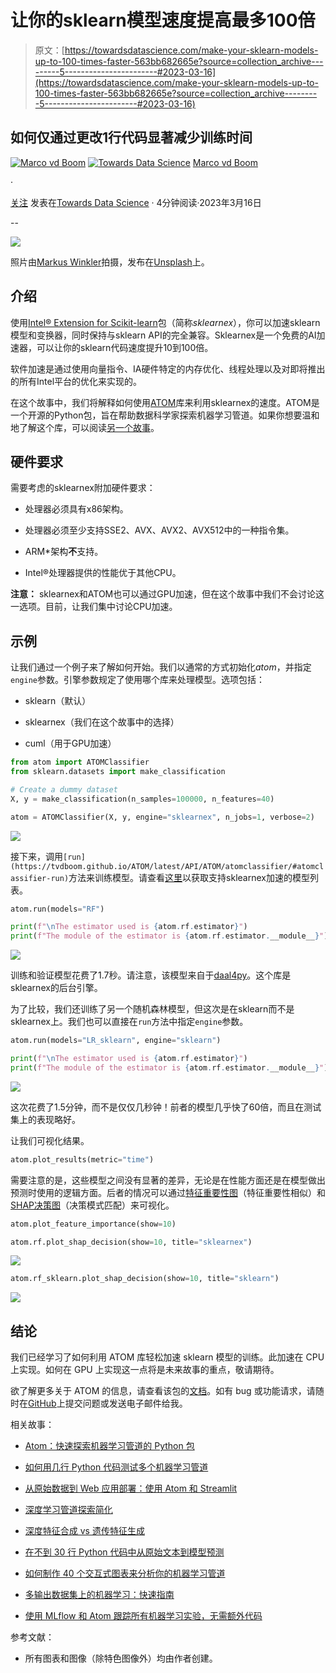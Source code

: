 # 让你的sklearn模型速度提高最多100倍

> 原文：[https://towardsdatascience.com/make-your-sklearn-models-up-to-100-times-faster-563bb682665e?source=collection_archive---------5-----------------------#2023-03-16](https://towardsdatascience.com/make-your-sklearn-models-up-to-100-times-faster-563bb682665e?source=collection_archive---------5-----------------------#2023-03-16)

## 如何仅通过更改1行代码显著减少训练时间

[![Marco vd Boom](../Images/3fc053efda1c23dd84a6418ded2603ca.png)](https://tvdboom.medium.com/?source=post_page-----563bb682665e--------------------------------) [![Towards Data Science](../Images/a6ff2676ffcc0c7aad8aaf1d79379785.png)](https://towardsdatascience.com/?source=post_page-----563bb682665e--------------------------------) [Marco vd Boom](https://tvdboom.medium.com/?source=post_page-----563bb682665e--------------------------------)

·

[关注](https://medium.com/m/signin?actionUrl=https%3A%2F%2Fmedium.com%2F_%2Fsubscribe%2Fuser%2Fe2091b627921&operation=register&redirect=https%3A%2F%2Ftowardsdatascience.com%2Fmake-your-sklearn-models-up-to-100-times-faster-563bb682665e&user=Marco+vd+Boom&userId=e2091b627921&source=post_page-e2091b627921----563bb682665e---------------------post_header-----------) 发表在[Towards Data Science](https://towardsdatascience.com/?source=post_page-----563bb682665e--------------------------------) · 4分钟阅读·2023年3月16日

--

![](../Images/049ac26c14904f369766d5570268cd8c.png)

照片由[Markus Winkler](https://unsplash.com/@markuswinkler?utm_source=medium&utm_medium=referral)拍摄，发布在[Unsplash](https://unsplash.com/?utm_source=medium&utm_medium=referral)上。

## 介绍

使用[Intel® Extension for Scikit-learn](https://intel.github.io/scikit-learn-intelex/index.html)包（简称*sklearnex*），你可以加速sklearn模型和变换器，同时保持与sklearn API的完全兼容。Sklearnex是一个免费的AI加速器，可以让你的sklearn代码速度提升10到100倍。

软件加速是通过使用向量指令、IA硬件特定的内存优化、线程处理以及对即将推出的所有Intel平台的优化来实现的。

在这个故事中，我们将解释如何使用[ATOM](https://github.com/tvdboom/ATOM)库来利用sklearnex的速度。ATOM是一个开源的Python包，旨在帮助数据科学家探索机器学习管道。如果你想要温和地了解这个库，可以阅读[另一个故事](/atom-a-python-package-for-fast-exploration-of-machine-learning-pipelines-653956a16e7b)。

## 硬件要求

需要考虑的sklearnex附加硬件要求：

+   处理器必须具有x86架构。

+   处理器必须至少支持SSE2、AVX、AVX2、AVX512中的一种指令集。

+   ARM*架构**不**支持。

+   Intel®处理器提供的性能优于其他CPU。

**注意：** sklearnex和ATOM也可以通过GPU加速，但在这个故事中我们不会讨论这一选项。目前，让我们集中讨论CPU加速。

## 示例

让我们通过一个例子来了解如何开始。我们以通常的方式初始化*atom*，并指定`engine`参数。引擎参数规定了使用哪个库来处理模型。选项包括：

+   sklearn（默认）

+   sklearnex（我们在这个故事中的选择）

+   cuml（用于GPU加速）

```py
from atom import ATOMClassifier
from sklearn.datasets import make_classification

# Create a dummy dataset
X, y = make_classification(n_samples=100000, n_features=40)

atom = ATOMClassifier(X, y, engine="sklearnex", n_jobs=1, verbose=2)
```

![](../Images/122bd0d4ac298fef38faa1889e35a4bd.png)

接下来，调用`[run](https://tvdboom.github.io/ATOM/latest/API/ATOM/atomclassifier/#atomclassifier-run)`方法来训练模型。请查看[这里](https://tvdboom.github.io/ATOM/latest/user_guide/accelerating/#supported-estimators)以获取支持sklearnex加速的模型列表。

```py
atom.run(models="RF")

print(f"\nThe estimator used is {atom.rf.estimator}")
print(f"The module of the estimator is {atom.rf.estimator.__module__}")
```

![](../Images/4dfc7c88fb7d0ef335d1a4cd32fff020.png)

训练和验证模型花费了1.7秒。请注意，该模型来自于[daal4py](https://intelpython.github.io/daal4py/)。这个库是sklearnex的后台引擎。

为了比较，我们还训练了另一个随机森林模型，但这次是在sklearn而不是sklearnex上。我们也可以直接在`run`方法中指定`engine`参数。

```py
atom.run(models="LR_sklearn", engine="sklearn")

print(f"\nThe estimator used is {atom.rf.estimator}")
print(f"The module of the estimator is {atom.rf.estimator.__module__}")
```

![](../Images/d0b15fb128a2977cf48c741a8253c264.png)

这次花费了1.5分钟，而不是仅仅几秒钟！前者的模型几乎快了60倍，而且在测试集上的表现略好。

让我们可视化结果。

```py
atom.plot_results(metric="time")
```

需要注意的是，这些模型之间没有显著的差异，无论是在性能方面还是在模型做出预测时使用的逻辑方面。后者的情况可以通过[特征重要性图](https://tvdboom.github.io/ATOM/latest/API/plots/plot_feature_importance/#plot_feature_importance)（特征重要性相似）和[SHAP决策图](https://tvdboom.github.io/ATOM/latest/API/plots/plot_shap_decision/#prediction-plots)（决策模式匹配）来可视化。

```py
atom.plot_feature_importance(show=10)
```

```py
atom.rf.plot_shap_decision(show=10, title="sklearnex")
```

![](../Images/c57976f628ab16193fdc7cea61bee7d0.png)

```py
atom.rf_sklearn.plot_shap_decision(show=10, title="sklearn")
```

![](../Images/c3cb039bb688bfb08001c53c39a6db55.png)

## 结论

我们已经学习了如何利用 ATOM 库轻松加速 sklearn 模型的训练。此加速在 CPU 上实现。如何在 GPU 上实现这一点将是未来故事的重点，敬请期待。

欲了解更多关于 ATOM 的信息，请查看该包的[文档](https://tvdboom.github.io/ATOM/)。如有 bug 或功能请求，请随时在[GitHub](https://github.com/tvdboom/ATOM)上提交问题或发送电子邮件给我。

相关故事：

+   [Atom：快速探索机器学习管道的 Python 包](#/atom-a-python-package-for-fast-exploration-of-machine-learning-pipelines-653956a16e7b)

+   [如何用几行 Python 代码测试多个机器学习管道](#/how-to-test-multiple-machine-learning-pipelines-with-just-a-few-lines-of-python-1a16cb4686d)

+   [从原始数据到 Web 应用部署：使用 Atom 和 Streamlit](#/from-raw-data-to-web-app-deployment-with-atom-and-streamlit-d8df381aa19f)

+   [深度学习管道探索简化](#/exploration-of-deep-learning-pipelines-made-easy-e1cf649892bc)

+   [深度特征合成 vs 遗传特征生成](#/deep-feature-synthesis-vs-genetic-feature-generation-6ba4d05a6ca5)

+   [在不到 30 行 Python 代码中从原始文本到模型预测](#/from-raw-text-to-model-prediction-in-under-30-lines-of-python-32133d853407)

+   [如何制作 40 个交互式图表来分析你的机器学习管道](#/how-to-make-40-interactive-plots-to-analyze-your-machine-learning-pipeline-ee718afd7bc2)

+   [多输出数据集上的机器学习：快速指南](#/machine-learning-on-multioutput-datasets-a-quick-guide-ebeba81b97d1)

+   [使用 MLflow 和 Atom 跟踪所有机器学习实验，无需额外代码](https://medium.com/towards-data-science/using-mlflow-with-atom-to-track-all-your-machine-learning-experiments-without-additional-code-583128687d45)

参考文献：

+   所有图表和图像（除特色图像外）均由作者创建。
